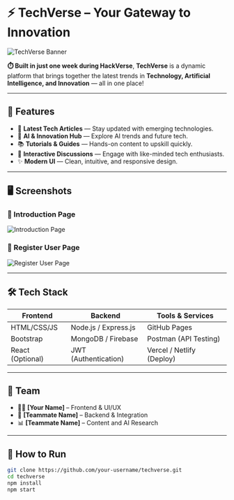 # ⚡ TechVerse – Your Gateway to Innovation

![TechVerse Banner](https://github.com/user-attachments/assets/847af6c0-749a-4c06-8daa-ee5b76657a07)

**⏱️ Built in just one week during HackVerse**, **TechVerse** is a dynamic platform that brings together the latest trends in **Technology, Artificial Intelligence, and Innovation** — all in one place!

---

## 🚀 Features

- 📰 **Latest Tech Articles** — Stay updated with emerging technologies.
- 🧠 **AI & Innovation Hub** — Explore AI trends and future tech.
- 📚 **Tutorials & Guides** — Hands-on content to upskill quickly.
- 💬 **Interactive Discussions** — Engage with like-minded tech enthusiasts.
- ✨ **Modern UI** — Clean, intuitive, and responsive design.

---

## 🖥️ Screenshots

### 🔹 Introduction Page  
![Introduction Page](https://github.com/user-attachments/assets/847af6c0-749a-4c06-8daa-ee5b76657a07)

### 🔹 Register User Page  
![Register User Page](https://github.com/user-attachments/assets/98aaf334-1683-46ad-abdd-b229c0793b4e)

---

## 🛠️ Tech Stack

| Frontend        | Backend             | Tools & Services        |
|-----------------|---------------------|--------------------------|
| HTML/CSS/JS     | Node.js / Express.js| GitHub Pages             |
| Bootstrap       | MongoDB / Firebase  | Postman (API Testing)    |
| React (Optional)| JWT (Authentication)| Vercel / Netlify (Deploy)|

---

## 🤝 Team

- 🧑‍💻 **[Your Name]** – Frontend & UI/UX
- 🤖 **[Teammate Name]** – Backend & Integration
- 📊 **[Teammate Name]** – Content and AI Research

---

## 📌 How to Run

```bash
git clone https://github.com/your-username/techverse.git
cd techverse
npm install
npm start
